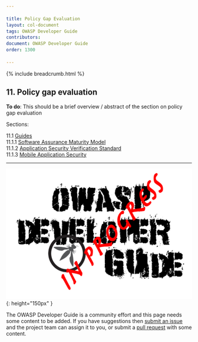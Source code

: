 ```yaml
---

title: Policy Gap Evaluation
layout: col-document
tags: OWASP Developer Guide
contributors:
document: OWASP Developer Guide
order: 1300

---
```


{% include breadcrumb.html %}

## 11. Policy gap evaluation

**To do**: This should be a brief overview / abstract of the section on policy gap evaluation

Sections:

11.1 [Guides](01-guides/toc.md)  
11.1.1 [Software Assurance Maturity Model](01-guides/01-samm.md)  
11.1.2 [Application Security Verification Standard](01-guides/02-asvs.md)  
11.1.3 [Mobile Application Security](01-guides/03-mas.md)  

----

![Developer Guide](../assets/images/dg_wip.png "OWASP Developer Guide"){: height="150px" }

The OWASP Developer Guide is a community effort and this page needs some content to be added.
If you have suggestions then [submit an issue][issue1300] and the project team can assign it to you,
or submit a [pull request][pr] with some content.

[issue1300]: https://github.com/OWASP/www-project-developer-guide/issues/new?labels=enhancement&template=request.md&title=Update:%2013-policy-gap-evaluation/00-toc
[pr]: https://github.com/OWASP/www-project-developer-guide/pulls
